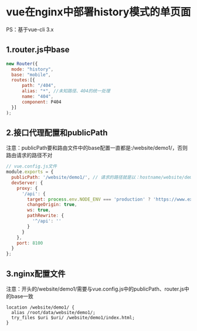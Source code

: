 # vue在nginx中部署history模式的单页面
PS：基于vue-cli 3.x
## 1.router.js中base
``` javascript
new Router({
  mode: "history",
  base: "mobile",
  routes:[{
      path: "/404",
      alias: "*", //未知路径、404的统一处理
      name: "404",
      component: P404
  }]
);
```

## 2.接口代理配置和publicPath
注意：publicPath要和路由文件中的base配置一直都是:/website/demo1/，否则路由请求的路径不对   
```javascript
// vue.config.js文件
module.exports = {
  publicPath: '/website/demo1/', // 请求的路径就是以：hostname/website/demo1/ 开头
  devServer: {
    proxy: {
      '/api': {
        target: process.env.NODE_ENV === 'production' ? 'https://www.example.com/api/' : 'http://www.chj1.com/', //对应自己的接口
        changeOrigin: true,
        ws: true,
        pathRewrite: {
          '^/api': ''
        }
      }
    },
    port: 8100
  }
};
```

## 3.nginx配置文件
注意：开头的/website/demo1/需要与vue.config.js中的publicPath、router.js中的base一致
```
location /website/demo1/ {
  alias /root/data/website/demo1/;
  try_files $uri $uri/ /website/demo1/index.html;
}
```
